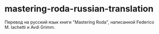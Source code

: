 # mastering-roda-russian-translation
Перевод на русский язык книги "Mastering Roda", написанной Federico M. Iachetti и Avdi Grimm.
